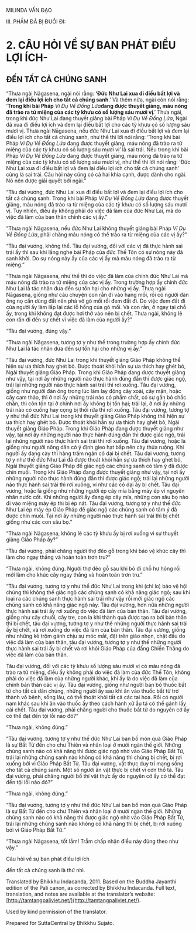  

MILINDA VẤN ĐẠO

III. PHẨM ĐÃ BỊ ĐUỔI ĐI:

# 2\. CÂU HỎI VỀ SỰ BAN PHÁT ĐIỀU LỢI ÍCH-

## ĐẾN TẤT CẢ CHÚNG SANH

“Thưa ngài Nāgasena, ngài nói rằng: **‘Đức Như Lai xua đi điều bất lợi và đem lại điều lợi ích cho tất cả chúng sanh**.’ Và thêm nữa, ngài còn nói rằng: ‘**Trong khi bài Pháp** _Ví Dụ Về Đống Lửa_**đang được thuyết giảng, máu nóng đã trào ra từ miệng của các tỳ khưu có số lượng sáu mươi vị**.’ Thưa ngài, trong khi đức Như Lai đang thuyết giảng bài Pháp _Ví Dụ Về Đống Lửa_, Ngài đã xua đi điều lợi ích và đem lại điều bất lợi cho các tỳ khưu có số lượng sáu mươi vị. Thưa ngài Nāgasena, nếu đức Như Lai xua đi điều bất lợi và đem lại điều lợi ích cho tất cả chúng sanh, như thế thì lời nói rằng: ‘Trong khi bài Pháp _Ví Dụ Về Đống Lửa_ đang được thuyết giảng, máu nóng đã trào ra từ miệng của các tỳ khưu có số lượng sáu mươi vị’ là sai trái. Nếu trong khi bài Pháp _Ví Dụ Về Đống Lửa_ đang được thuyết giảng, máu nóng đã trào ra từ miệng của các tỳ khưu có số lượng sáu mươi vị, như thế thì lời nói rằng: ‘Đức Như Lai xua đi điều bất lợi và đem lại điều lợi ích cho tất cả chúng sanh’ cũng là sai trái. Câu hỏi này cũng có cả hai khía cạnh, được dành cho ngài. Nó nên được giải quyết bởi ngài.”

“Tâu đại vương, đức Như Lai xua đi điều bất lợi và đem lại điều lợi ích cho tất cả chúng sanh. Trong khi bài Pháp _Ví Dụ Về Đống Lửa_ đang được thuyết giảng, máu nóng đã trào ra từ miệng của các tỳ khưu có số lượng sáu mươi vị. Tuy nhiên, điều ấy không phải do việc đã làm của đức Như Lai, mà do việc đã làm của bản thân chính các vị ấy.”

“Thưa ngài Nāgasena, nếu đức Như Lai không thuyết giảng bài Pháp _Ví Dụ Về Đống Lửa_, phải chăng máu nóng có thể trào ra từ miệng của các vị ấy?”

“Tâu đại vương, không thể. Tâu đại vương, đối với các vị đã thực hành sai trái ấy thì sau khi lắng nghe bài Pháp của đức Thế Tôn có sự nóng nảy đã sanh khởi. Do sự nóng nảy ấy của các vị ấy mà máu nóng đã trào ra từ miệng.”

“Thưa ngài Nāgasena, như thế thì do việc đã làm của chính đức Như Lai mà máu nóng đã trào ra từ miệng của các vị ấy. Trong trường hợp ấy chính đức Như Lai là tác nhân đưa đến sự tổn hại cho những vị ấy. Thưa ngài Nāgasena, giống như câu chuyện con rắn đi vào hang mối, rồi có người đàn ông nọ cần dùng đất nên phá vỡ gò mối rồi đem đất đi. Do việc đem đất đi của người ấy làm lấp lại các lỗ hổng của gò mối. Và con rắn, ở ngay tại chỗ ấy, trong khi không đạt được hơi thở vào nên bị chết. Thưa ngài, không lẽ con rắn đi đến sự chết vì việc đã làm của người ấy?”

“Tâu đại vương, đúng vậy.”

“Thưa ngài Nāgasena, tương tợ y như thế trong trường hợp ấy chính đức Như Lai là tác nhân đưa đến sự tổn hại cho những vị ấy.”

“Tâu đại vương, đức Như Lai trong khi thuyết giảng Giáo Pháp không thể hiện sự ưa thích hay ghét bỏ. Được thoát khỏi hẳn sự ưa thích hay ghét bỏ, Ngài thuyết giảng Giáo Pháp. Trong khi Giáo Pháp đang được thuyết giảng như vậy, tại nơi ấy những người nào thực hành đúng đắn thì được giác ngộ, trái lại những người nào thực hành sai trái thì rơi xuống. Tâu đại vương, giống như người đàn ông trong lúc làm lay động cây xoài, cây mận, hoặc cây cam thảo, thì ở nơi ấy những trái nào có phẩm chất, có sự gắn bó chắc chắn, thì còn tồn tại ở chính nơi ấy không bị tổn hại; trái lại, ở nơi ấy những trái nào có cuống hay cọng bị thối rữa thì rơi xuống. Tâu đại vương, tương tợ y như thế đức Như Lai trong khi thuyết giảng Giáo Pháp không thể hiện sự ưa thích hay ghét bỏ. Được thoát khỏi hẳn sự ưa thích hay ghét bỏ, Ngài thuyết giảng Giáo Pháp. Trong khi Giáo Pháp đang được thuyết giảng như vậy, tại nơi ấy những người nào thực hành đúng đắn thì được giác ngộ, trái lại những người nào thực hành sai trái thì rơi xuống. Tâu đại vương, hoặc là giống như người nông dân có ý định gieo hạt bắp nên cày thửa ruộng. Khi người ấy đang cày thì hàng trăm ngàn cỏ dại bị chết. Tâu đại vương, tương tợ y như thế đức Như Lai đã được thoát khỏi hẳn sự ưa thích hay ghét bỏ, Ngài thuyết giảng Giáo Pháp để giác ngộ các chúng sanh có tâm ý đã được chín muồi. Trong khi Giáo Pháp đang được thuyết giảng như vậy, tại nơi ấy những người nào thực hành đúng đắn thì được giác ngộ; trái lại những người nào thực hành sai trái thì rơi xuống, ví như các cỏ dại ấy bị chết. Tâu đại vương, hoặc là giống như những người ép cây mía bằng máy ép vì nguyên nhân nước cốt. Khi những người ấy đang ép cây mía, những con sâu bọ nào đi vào miệng máy ép thì bị ép nát. Tâu đại vương, tương tợ y như thế đức Như Lai ép máy ép Giáo Pháp để giác ngộ các chúng sanh có tâm ý đã được chín muồi. Tại nơi ấy những người nào thực hành sai trái thì bị chết giống như các con sâu bọ.”

“Thưa ngài Nāgasena, không lẽ các tỳ khưu ấy bị rơi xuống vì sự thuyết giảng Giáo Pháp ấy?”

“Tâu đại vương, phải chăng người thợ đẽo gỗ trong khi bảo vệ khúc cây thì làm cho ngay thẳng và hoàn toàn trơn tru?”

“Thưa ngài, không đúng. Người thợ đẽo gỗ sau khi bỏ đi chỗ hư hỏng rồi mới làm cho khúc cây ngay thẳng và hoàn toàn trơn tru.”

“Tâu đại vương, tương tợ y như thế đức Như Lai trong khi (chỉ lo) bảo vệ hội chúng thì không thể giác ngộ các chúng sanh có khả năng giác ngộ; sau khi loại ra các chúng sanh thực hành sai trái như vậy rồi mới giác ngộ các chúng sanh có khả năng giác ngộ này. Tâu đại vương, hơn nữa những người thực hành sai trái ấy rơi xuống do việc đã làm của bản thân. Tâu đại vương, giống như cây chuối, cây tre, con la khi thành quả được tạo ra bởi bản thân thì bị chết, tâu đại vương, tương tợ y như thế những người thực hành sai trái ấy bị chết, và rơi xuống do việc đã làm của bản thân. Tâu đại vương, giống như những kẻ trộm gánh chịu sự móc mắt, đặt trên giáo nhọn, chặt đầu do việc đã làm của bản thân, tâu đại vương, tương tợ y như thế những người thực hành sai trái ấy bị chết và rơi khỏi Giáo Pháp của đấng Chiến Thắng do việc đã làm của bản thân.

Tâu đại vương, đối với các tỳ khưu số lượng sáu mươi vị có máu nóng đã trào ra từ miệng, điều ấy không phải do việc đã làm của đức Thế Tôn, không phải do việc đã làm của những người khác, khi ấy là do việc đã làm của chính bản thân các vị ấy. Tâu đại vương, giống như người ban bố thuốc bất tử cho tất cả dân chúng, những người ấy sau khi ăn vào thuốc bất tử trở thành vô bệnh, sống lâu, có thể thoát khỏi tất cả các tai họa. Rồi có người nam khác sau khi ăn vào thuốc ấy theo cách hành xử ẩu tả có thể gánh lấy cái chết. Tâu đại vương, phải chăng người cho thuốc bất tử do nguyên cớ ấy có thể đạt đến tội lỗi nào đó?”

“Thưa ngài, không đúng.”

“Tâu đại vương, tương tợ y như thế đức Như Lai ban bố món quà Giáo Pháp là sự Bất Tử đến cho chư Thiên và nhân loại ở mười ngàn thế giới. Những chúng sanh nào có khả năng thì được giác ngộ nhờ vào Giáo Pháp Bất Tử, trái lại những chúng sanh nào không có khả năng thì chúng bị chết, bị rơi xuống bởi vì Giáo Pháp Bất Tử. Tâu đại vương, vật thực duy trì mạng sống cho tất cả chúng sanh. Một số người ăn vật thực bị chết vì cơn thổ tả. Tâu đại vương, phải chăng người bố thí vật thực ấy do nguyên cớ ấy có thể đạt đến tội lỗi nào đó?”

“Thưa ngài, không đúng.”

“Tâu đại vương, tương tợ y như thế đức Như Lai ban bố món quà Giáo Pháp là sự Bất Tử đến cho chư Thiên và nhân loại ở mười ngàn thế giới. Những chúng sanh nào có khả năng thì được giác ngộ nhờ vào Giáo Pháp Bất Tử, trái lại những chúng sanh nào không có khả năng thì bị chết, bị rơi xuống bởi vì Giáo Pháp Bất Tử.”

“Thưa ngài Nāgasena, tốt lắm! Trẫm chấp nhận điều này đúng theo như vậy.”

Câu hỏi về sự ban phát điều lợi ích

đến tất cả chúng sanh là thứ nhì.

Translated by Bhikkhu Indacanda, 2011. Based on the Buddha Jayanthi edition of the Pali canon, as corrected by Bhikkhu Indacanda. Full text, translation, and notes are available at the translator’s website: [http://tamtangpaliviet.net/](http://tamtangpaliviet.net/).

Used by kind permission of the translator.

Prepared for SuttaCentral by Bhikkhu Sujato.